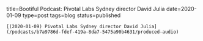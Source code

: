 
title=Bootiful Podcast: Pivotal Labs Sydney director David Julia
date=2020-01-09
type=post
tags=blog
status=published
~~~~~~
[(2020-01-09) Pivotal Labs Sydney director David Julia](/podcasts/b7a9786d-fdef-419a-8da7-5475a90b4631/produced-audio) 
            